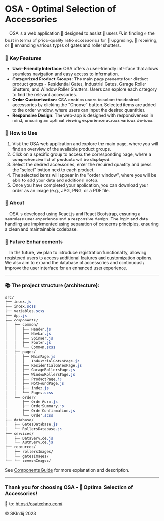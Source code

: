 # OSA - Optimal Selection of Accessories

&emsp;OSA is a web application 🔮 designed to assist 👷 users 🔍 in finding ⭐ the best in terms of price-quality ratio accessories for 🔧 upgrading, 🔨 repairing, or 🔱 enhancing various types of gates and roller shutters. 

### 🔩 Key Features

- **User-Friendly Interface**: OSA offers a user-friendly interface that allows seamless navigation and easy access to information.
- **Categorized Product Groups**: The main page presents four distinct product groups - Residential Gates, Industrial Gates, Garage Roller Shutters, and Window Roller Shutters. Users can explore each category to find the relevant accessories.
- **Order Customization**: OSA enables users to select the desired accessories by clicking the "Choose" button. Selected items are added to the order window, where users can input the desired quantities.
- **Responsive Design**: The web-app is designed with responsiveness in mind, ensuring an optimal viewing experience across various devices.

### 📝 How to Use

1. Visit the OSA web application and explore the main page, where you will find an overview of the available product groups.
2. Click on a specific group to access the corresponding page, where a comprehensive list of products will be displayed.
3. Select the desired accessories, enter the required quantity and press the "select" button next to each product. 
4. The selected items will appear in the "order window", where you will be able to add your data and additional notes.
5. Once you have completed your application, you can download your order as an image (e.g., JPG, PNG) or a PDF file.

### 📒 About

&emsp;OSA is developed using React.js and React Bootstrap, ensuring a seamless user experience and a responsive design. 
The logic and data handling are implemented using separation of concerns principles, ensuring a clean and maintainable codebase.

### 🔭 Future Enhancements

&emsp;In the future, we plan to introduce registration functionality, allowing registered users to access additional features and customization options. We also aim to expand the database of accessories and continuously improve the user interface for an enhanced user experience.

- - -

### 📚 The project structure (architecture):

```css
src/
├── index.js
├── index.scss
├── variables.scss
├── App.js
├── components/
│   ├── common/
│   │   ├── Header.js
│   │   ├── Navbar.js
│   │   ├── Spinner.js
│   │   ├── Footer.js
│   │   └── Common.scss
│   ├── pages/
│   │   ├── MainPage.js
│   │   ├── IndustrialGatesPage.js
│   │   ├── ResidentialGatesPage.js
│   │   ├── GarageRollersPage.js
│   │   ├── WindowRollersPage.js
│   │   ├── ProductPage.js
│   │   ├── NotFoundPage.js
│   │   ├── index.js
│   │   └── Pages.scss
│   └── order/
│       ├── OrderForm.js
│       ├── OrderSummary.js
│       ├── OrderConfirmation.js
│       └── Order.scss
├── database/
│   ├── GatesDatabase.js
│   └── RollersDatabase.js
├── services/
│   ├── DataService.js
│   └── AuthService.js
├── resources/
│   ├── rollersImages/
│   └── gatesImages/
└── └── commonImages/
```

See [Components Guide](https://github.com/SKindij/OSAtechno-app/blob/main/COMPONENTS.md) for more explanation and description.

- - -

### Thank you for choosing OSA - 🏡 Optimal Selection of Accessories!
🔗 to: <https://osatechno.com/>

©️ SKIndij 2023
